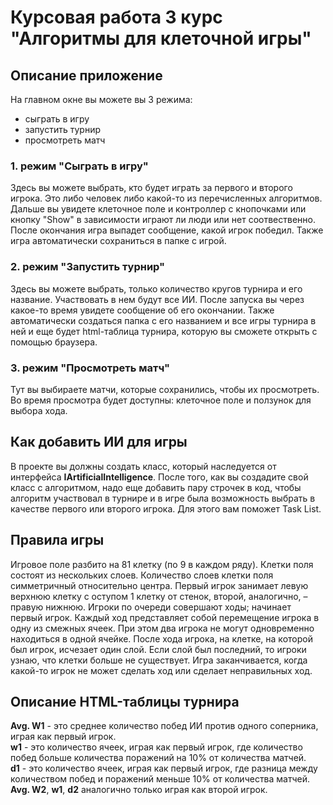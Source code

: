 # Курсовая работа 3 курс "Алгоритмы для клеточной игры"
## Описание приложение

На главном окне вы можете вы 3 режима: 
- сыграть в игру
- запустить турнир
- просмотреть матч

### 1. режим "Cыграть в игру"
Здесь вы можете выбрать, кто будет играть за первого и второго игрока. Это либо человек либо какой-то из перечисленных алгоритмов. Дальше вы увидете клеточное поле и контроллер с кнопочками или кнопку "Show" в зависимости играют ли люди или нет соотвественно. После окончания игра выпадет сообщение, какой игрок победил. Также игра автоматически сохраниться в папке с игрой.

### 2. режим "Запустить турнир"
Здесь вы можете выбрать, только количество кругов турнира и его название. Участвовать в нем будут все ИИ. После запуска вы через какое-то время увидете сообщение об его окончании. Также автоматически создаться папка с его названием и все игры турнира в ней и еще будет html-таблица турнира, которую вы сможете открыть с помощью браузера. 

### 3. режим "Просмотреть матч"
Тут вы выбираете матчи, которые сохранились, чтобы их просмотреть. Во время просмотра будет доступны: клеточное поле и ползунок для выбора хода.


## Как добавить ИИ для игры
В проекте вы должны создать класс, который наследуется от интерфейса **IArtificialIntelligence**. После того, как вы создадите свой класс с алгоритмом, надо еще добавить пару строчек в код, чтобы алгоритм участвовал в турнире и в игре была возможность выбрать в качестве первого или второго игрока. Для этого вам поможет Task List.

## Правила игры
Игровое поле разбито на 81 клетку (по 9 в каждом ряду). Клетки поля состоят из нескольких слоев. 
Количество слоев клетки поля симметричный относительно центра. Первый игрок занимает левую верхнюю клетку с оступом 1 клетку от стенок, второй, аналогично, – правую нижнюю. Игроки по очереди совершают ходы; начинает первый игрок. Каждый ход представляет собой перемещение игрока в одну из смежных ячеек. При этом два игрока не могут одновременно находиться в одной ячейке. После хода игрока, на клетке, на которой был игрок, исчезает один слой. Если слой был последний, то игроки узнаю, что клетки больше не существует. Игра заканчивается, когда какой-то игрок не может сделать ход или сделает неправильных ход.

## Описание HTML-таблицы турнира
**Avg. W1** - это среднее количество побед ИИ против одного соперника, играя как первый игрок.  
**w1** - это количество ячеек, играя как первый игрок, где количество побед больше количества поражений на 10% от количества матчей.  
**d1** - это количество ячеек, играя как первый игрок, где разница между количеством побед и поражений меньше 10% от количества матчей.  
**Avg. W2**, **w1**, **d2** аналогично только играя как второй игрок.  




[//]: # (These are reference links used in the body of this note and get stripped out when the markdown processor does its job. There is no need to format nicely because it shouldn't be seen. Thanks SO - http://stackoverflow.com/questions/4823468/store-comments-in-markdown-syntax)

   [dill]: <https://github.com/joemccann/dillinger>
   [git-repo-url]: <https://github.com/joemccann/dillinger.git>
   [john gruber]: <http://daringfireball.net>
   [df1]: <http://daringfireball.net/projects/markdown/>
   [markdown-it]: <https://github.com/markdown-it/markdown-it>
   [Ace Editor]: <http://ace.ajax.org>
   [node.js]: <http://nodejs.org>
   [Twitter Bootstrap]: <http://twitter.github.com/bootstrap/>
   [jQuery]: <http://jquery.com>
   [@tjholowaychuk]: <http://twitter.com/tjholowaychuk>
   [express]: <http://expressjs.com>
   [AngularJS]: <http://angularjs.org>
   [Gulp]: <http://gulpjs.com>

   [PlDb]: <https://github.com/joemccann/dillinger/tree/master/plugins/dropbox/README.md>
   [PlGh]: <https://github.com/joemccann/dillinger/tree/master/plugins/github/README.md>
   [PlGd]: <https://github.com/joemccann/dillinger/tree/master/plugins/googledrive/README.md>
   [PlOd]: <https://github.com/joemccann/dillinger/tree/master/plugins/onedrive/README.md>
   [PlMe]: <https://github.com/joemccann/dillinger/tree/master/plugins/medium/README.md>
   [PlGa]: <https://github.com/RahulHP/dillinger/blob/master/plugins/googleanalytics/README.md>
